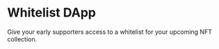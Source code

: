 # Whitelist DApp

Give your early supporters access to a whitelist for your upcoming NFT collection.